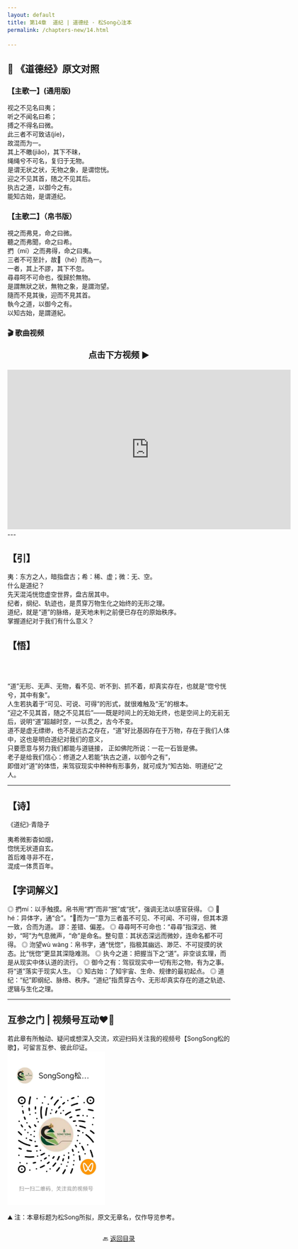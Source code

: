 ```yaml
---
layout: default
title: 第14章  道纪 | 道德经 · 松Song心注本
permalink: /chapters-new/14.html

---
```


## 📜 《道德经》原文对照
### 【主歌一】(通用版) 
视之不见名曰夷；<br>
听之不闻名曰希；<br>
搏之不得名曰微。<br>
此三者不可致诘(jíe)，<br>
故混而为一。<br>
其上不皦(jiǎo)，其下不昧，<br>
绳绳兮不可名，复归于无物。<br>
是谓无状之状，无物之象，是谓惚恍。<br>
迎之不见其首，随之不见其后。<br>
执古之道，以御今之有。<br>
能知古始，是谓道纪。<br>

### 【主歌二】（帛书版）
視之而弗見，命之曰微。<br>
聽之而弗聞，命之曰希。<br>
捫（mí）之而弗得，命之曰夷。<br>
三者不可至計，故𡇯（hé）而為一。<br>
一者，其上不謬，其下不忽。<br>
尋尋呵不可命也，復歸於無物。<br>
是謂無狀之狀，無物之象，是謂沕望。<br>
隨而不見其後，迎而不見其首。<br>
執今之道，以御今之有。<br>
以知古始，是謂道紀。<br>

### 🎬 歌曲视频
<p style="text-align:center; font-size:1.2rem; font-weight:bold;">
  点击下方视频 ▶️
</p>

<iframe
  src="https://streamable.com/e/kj94ph"
  width="640"
  height="360"
  frameborder="0"
  allowfullscreen
  loading="lazy">
</iframe>
---

## 【引】
夷：东方之人，暗指盘古；希：稀、虚；微：无、空。<br>
什么是道纪？<br>
先天混沌恍惚虚空世界，盘古居其中。<br>
纪者，纲纪、轨迹也，是贯穿万物生化之始终的无形之理。<br>
道纪，就是“道”的脉络，是天地未判之前便已存在的原始秩序。<br>
掌握道纪对于我们有什么意义？<br>

## 【悟】<br><br><br>
“道”无形、无声、无物，看不见、听不到、抓不着，却真实存在，也就是“惚兮恍兮，其中有象”。<br>
人生若执着于“可见、可说、可得”的形式，就很难触及“无”的根本。<br>
“迎之不见其首，随之不见其后”——既是时间上的无始无终，也是空间上的无前无后，说明“道”超越时空，一以贯之，古今不变。<br>
道不是虚无缥缈，也不是远古之存在，“道”好比基因存在于万物，存在于我们人体中，这也是明白道纪对我们的意义，<br>
只要愿意与努力我们都能与道链接， 正如佛陀所说：一花一石皆是佛。<br>
老子是给我们信心：修道之人若能“执古之道，以御今之有”，<br>
即借对“道”的体悟，来驾驭现实中种种有形事务，就可成为“知古始、明道纪”之人。<br>

---
## 【诗】
《道纪》·青隐子<br>

夷希微影杳如烟，<br>
惚恍无状道自玄。<br>
首后难寻非不在，<br>
混成一体贯百年。<br>

## 【字词解义】

◎ 捫mí：以手触摸。帛书用“捫”而非“抿”或“抚”，强调无法以感官获得。
◎ 𡇯hé：异体字，通“合”。“𡇯而为一”意为三者虽不可见、不可闻、不可得，但其本源一致，合而为道。
 謬：差错、偏差。
◎ 尋尋呵不可命也：“尋尋”指深远、微妙，“呵”为气息微声，“命”是命名。整句意：其状态深远而微妙，连命名都不可得。
◎ 沕望wù wàng：帛书字，通“恍惚”，指极其幽远、渺茫、不可捉摸的状态。比“恍惚”更显其深隐难测。
◎ 执今之道：把握当下之“道”。非空谈玄理，而是从现实中体认道的流行。
◎ 御今之有：驾驭现实中一切有形之物，有为之事。将“道”落实于现实人生。
◎ 知古始：了知宇宙、生命、规律的最初起点。
◎ 道纪：“纪”即纲纪、脉络、秩序。“道纪”指贯穿古今、无形却真实存在的道之轨迹、逻辑与生化之理。

---
##  互参之门 | 视频号互动❤️🤝

若此章有所触动、疑问或想深入交流，欢迎扫码关注我的视频号【SongSong松的歌】，可留言互参、彼此印证。<br>
<img src="../img/qrcode_songsong.jpg" alt="扫码进入视频号" width="220">

⛰️ 注：本章标题为松Song所拟，原文无章名，仅作导览参考。<br>

<p style="text-align:center; margin-top:2em;">
  🔙 <a href="{{ '/' | relative_url }}#catalog">返回目录</a>
</p>

